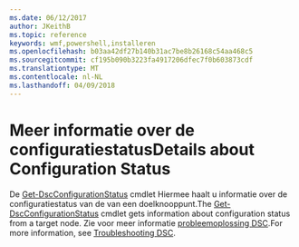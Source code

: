 ```yaml
---
ms.date: 06/12/2017
author: JKeithB
ms.topic: reference
keywords: wmf,powershell,installeren
ms.openlocfilehash: b03aa42df27b140b31ac7be8b26168c54aa468c5
ms.sourcegitcommit: cf195b090b3223fa4917206dfec7f0b603873cdf
ms.translationtype: MT
ms.contentlocale: nl-NL
ms.lasthandoff: 04/09/2018
---
```

# <a name="details-about-configuration-status"></a><span data-ttu-id="b580d-102">Meer informatie over de configuratiestatus</span><span class="sxs-lookup"><span data-stu-id="b580d-102">Details about Configuration Status</span></span>

<span data-ttu-id="b580d-103">De [Get-DscConfigurationStatus](https://technet.microsoft.com/library/mt517868.aspx) cmdlet Hiermee haalt u informatie over de configuratiestatus van de van een doelknooppunt.</span><span class="sxs-lookup"><span data-stu-id="b580d-103">The [Get-DscConfigurationStatus](https://technet.microsoft.com/library/mt517868.aspx) cmdlet gets information about configuration status from a target node.</span></span>
<span data-ttu-id="b580d-104">Zie voor meer informatie [probleemoplossing DSC](https://msdn.microsoft.com/powershell/dsc/troubleshooting).</span><span class="sxs-lookup"><span data-stu-id="b580d-104">For more information, see [Troubleshooting DSC](https://msdn.microsoft.com/powershell/dsc/troubleshooting).</span></span>